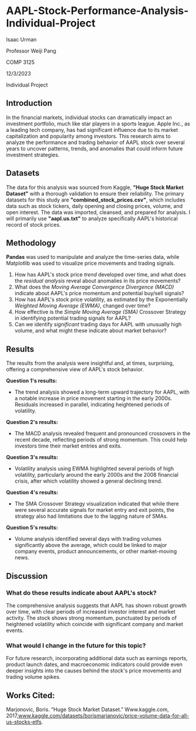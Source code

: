 
# AAPL-Stock-Performance-Analysis-Individual-Project

Isaac Urman

Professor Weiji Pang

COMP 3125

12/3/2023

Individual Project

## Introduction
In the financial markets, individual stocks can dramatically impact an investment portfolio, much like star players in a sports league. Apple Inc., as a leading tech company, has had significant influence due to its market capitalization and popularity among investors. This research aims to analyze the performance and trading behavior of AAPL stock over several years to uncover patterns, trends, and anomalies that could inform future investment strategies.


## Datasets
The data for this analysis was sourced from Kaggle, **"Huge Stock Market Dataset"** with a thorough validation to ensure their reliability. The primary datasets for this study are **"combined_stock_prices.csv"**, which includes data such as stock tickers, daily opening and closing prices, volume, and open interest. The data was imported, cleansed, and prepared for analysis. I will primarily use **"aapl.us.txt"** to analyze specifically AAPL's historical record of stock prices.

## Methodology
**Pandas** was used to manipulate and analyze the time-series data, while Matplotlib was used to visualize price movements and trading signals.


1. How has AAPL's stock price *trend* developed over time, and what does the *residual analysis* reveal about anomalies in its price movements?
2. What does the *Moving Average Convergence Divergence (MACD)* indicate about AAPL's price momentum and potential buy/sell signals?
3. How has AAPL's stock price volatility, as estimated by the Exponentially *Weighted Moving Average (EWMA)*, changed over time?
4. How effective is the *Simple Moving Average (SMA)* Crossover Strategy in identifying potential trading signals for AAPL?
5. Can we identify *significant* trading days for AAPL with unusually high volume, and what might these indicate about market behavior?


## Results
The results from the analysis were insightful and, at times, surprising, offering a comprehensive view of AAPL's stock behavior.

**Question 1's results:**
- The trend analysis showed a long-term upward trajectory for AAPL, with a notable increase in price movement starting in the early 2000s. Residuals increased in parallel, indicating heightened periods of volatility.

**Question 2's results:**
- The MACD analysis revealed frequent and pronounced crossovers in the recent decade, reflecting periods of strong momentum. This could help investors time their market entries and exits.

**Question 3's results:**
- Volatility analysis using EWMA highlighted several periods of high volatility, particularly around the early 2000s and the 2008 financial crisis, after which volatility showed a general declining trend.

**Question 4's results:**
- The SMA Crossover Strategy visualization indicated that while there were several accurate signals for market entry and exit points, the strategy also had limitations due to the lagging nature of SMAs.

**Question 5's results:**
- Volume analysis identified several days with trading volumes significantly above the average, which could be linked to major company events, product announcements, or other market-moving news.

## Discussion
### What do these results indicate about AAPL's stock?
The comprehensive analysis suggests that AAPL has shown robust growth over time, with clear periods of increased investor interest and market activity. The stock shows strong momentum, punctuated by periods of heightened volatility which coincide with significant company and market events.
### What would I change in the future for this topic?
For future research, incorporating additional data such as earnings reports, product launch dates, and macroeconomic indicators could provide even deeper insights into the causes behind the stock's price movements and trading volume spikes.

## Works Cited:
Marjonovic, Boris. “Huge Stock Market Dataset.” Www.kaggle.com, 2017,www.kaggle.com/datasets/borismarjanovic/price-volume-data-for-all-us-stocks-etfs.
